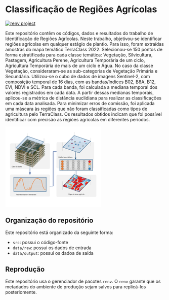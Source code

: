 # Classificação de Regiões Agrícolas

<!-- badges: start -->

[![renv
project](https://img.shields.io/badge/renv%20project-OK-brightgreen.svg)](https://rstudio.github.io/renv/)

<!-- badges: end -->

Este repositório contêm os códigos, dados e resultados do trabalho de
Identificação de Regiões Agrícolas. Neste trabalho, objetivou-se
identificar regiões agrícolas em qualquer estágio de plantio. Para isso,
foram extraídas amostras do mapa temático TerraClass 2022. Selecionou-se
150 pontos de forma estratificada para cada classe temática: Vegetação,
Silvicultura, Pastagem, Agricultura Perene, Agricultura Temporária de um
ciclo, Agricultura Temporária de mais de um ciclo e Água. No caso da
classe Vegetação, consideraram-se as sub-categorias de Vegetação
Primária e Secundária. Utilizou-se o cubo de dados de imagens
Sentinel-2, com composição temporal de 16 dias, com as bandas/índices
B02, B8A, B12, EVI, NDVI e SCL. Para cada banda, foi calculada a mediana
temporal dos valores registrados em cada data. A partir dessas medianas
temporais, aplicou-se a métrica de distância euclidiana para realizar as
classificações em cada data analisada. Para minimizar erros de comissão,
foi aplicada uma máscara às regiões que não foram classificadas como
tipos de agricultura pelo TerraClass. Os resultados obtidos indicam que
foi possível identificar com precisão as regiões agrícolas em diferentes
períodos.

<img src="../docs-site/images/metodologia_agri.png" alt="Metodologia (source: authors)" align="center" width="60%" height="60%"/>



## Organização do repositório

Este repositório está organizado da seguinte forma:

-   `src`: possui o código-fonte
-   `data/raw`: possui os dados de entrada
-   `data/output`: possui os dadoa de saída

## Reprodução

Este repositório usa o gerenciador de pacotes `renv`. 
O `renv` garante que os metadados do ambiente de produção sejam salvos para replicá-los posteriomente.
